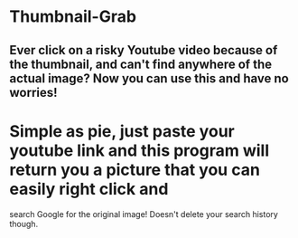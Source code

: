 # Thumbnail-Grab
## Ever click on a risky Youtube video because of the thumbnail, and can't find anywhere of the actual image? Now you can use this and have no worries!
# Simple as pie, just paste your youtube link and this program will return you a picture that you can easily right click and
search Google for the original image!
Doesn't delete your search history though.
